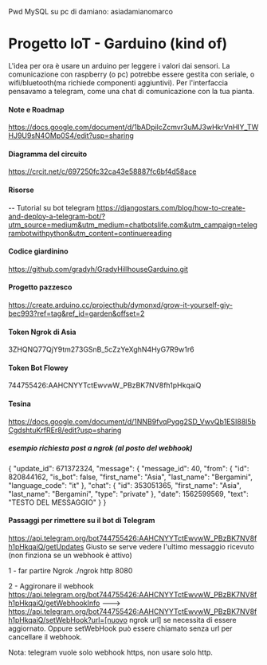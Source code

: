 Pwd MySQL su pc di damiano: asiadamianomarco

# Progetto IoT - Garduino (kind of)

L'idea per ora è usare un arduino per leggere i valori dai sensori. La comunicazione con raspberry (o pc) potrebbe essere gestita con seriale, o wifi/bluetooth(ma richiede componenti aggiuntivi).
Per l'interfaccia pensavamo a telegram, come una chat di comunicazione con la tua pianta.

#### Note e Roadmap

https://docs.google.com/document/d/1bADpilcZcmvr3uMJ3wHkrVnHlY_TWHJ9U9sN4OMp0S4/edit?usp=sharing

#### Diagramma del circuito
https://crcit.net/c/697250fc32ca43e58887fc6bf4d58ace

#### Risorse

-- Tutorial su bot telegram
https://djangostars.com/blog/how-to-create-and-deploy-a-telegram-bot/?utm_source=medium&utm_medium=chatbotslife.com&utm_campaign=telegrambotwithpython&utm_content=continuereading


#### Codice giardinino

https://github.com/gradyh/GradyHillhouseGarduino.git

#### Progetto pazzesco
https://create.arduino.cc/projecthub/dymonxd/grow-it-yourself-giy-bec993?ref=tag&ref_id=garden&offset=2

#### Token Ngrok di Asia
3ZHQNQ77QjY9tm273GSnB_5cZzYeXghN4HyG7R9w1r6

#### Token Bot Flowey
744755426:AAHCNYYTctEwvwW_PBzBK7NV8fh1pHkqaiQ

#### Tesina
https://docs.google.com/document/d/1NNB9fvqPyqg2SD_VwvQb1ESI88l5bCgdshtuKrfREr8/edit?usp=sharing

##### esempio richiesta post a ngrok (al posto del webhook)
{
  "update_id": 671372324,
  "message": {
    "message_id": 40,
    "from": {
      "id": 820844162,
      "is_bot": false,
      "first_name": "Asia",
      "last_name": "Bergamini",
      "language_code": "it"
    },
    "chat": {
      "id": 353051365,
      "first_name": "Asia",
      "last_name": "Bergamini",
      "type": "private"
    },
    "date": 1562599569,
    "text": "TESTO DEL MESSAGGIO"
  }
}


#### Passaggi per rimettere su il bot di Telegram

https://api.telegram.org/bot744755426:AAHCNYYTctEwvwW_PBzBK7NV8fh1pHkqaiQ/getUpdates
Giusto se serve vedere l'ultimo messaggio ricevuto (non finziona se un webhook è attivo)

1 - far partire Ngrok
./ngrok http 8080

2 - Aggironare il webhook
https://api.telegram.org/bot744755426:AAHCNYYTctEwvwW_PBzBK7NV8fh1pHkqaiQ/getWebhookInfo
---> https://api.telegram.org/bot744755426:AAHCNYYTctEwvwW_PBzBK7NV8fh1pHkqaiQ/setWebHook?url=[nuovo ngrok url]  se necessita di essere aggiornato. Oppure setWebHook può essere chiamato senza url per cancellare il webhook.

Nota: telegram vuole solo webhook https, non usare solo http.

